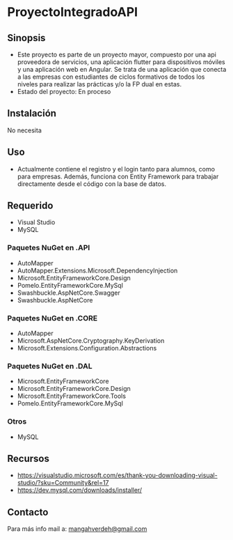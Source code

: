 # ProyectoIntegradoAPI

## Sinopsis

* Este proyecto es parte de un proyecto mayor, compuesto por una api proveedora de servicios, una aplicación flutter para dispositivos móviles y una aplicación web en Angular. Se trata de una aplicación que conecta a las empresas con estudiantes de ciclos formativos de todos los niveles para realizar las prácticas y/o la FP dual en estas.
* Estado del proyecto: En proceso

## Instalación

No necesita

## Uso
* Actualmente contiene el registro y el login tanto para alumnos, como para empresas. Además, funciona con Entity Framework para trabajar directamente desde el código con la base de datos.

## Requerido
* Visual Studio
* MySQL
### Paquetes NuGet en .API
* AutoMapper
* AutoMapper.Extensions.Microsoft.DependencyInjection
* Microsoft.EntityFrameworkCore.Design
* Pomelo.EntityFrameworkCore.MySql
* Swashbuckle.AspNetCore.Swagger
* Swashbuckle.AspNetCore
### Paquetes NuGet en .CORE
* AutoMapper
* Microsoft.AspNetCore.Cryptography.KeyDerivation
* Microsoft.Extensions.Configuration.Abstractions
### Paquetes NuGet en .DAL
* Microsoft.EntityFrameworkCore
* Microsoft.EntityFrameworkCore.Design
* Microsoft.EntityFrameworkCore.Tools
* Pomelo.EntityFrameworkCore.MySql
### Otros
* MySQL

## Recursos
* https://visualstudio.microsoft.com/es/thank-you-downloading-visual-studio/?sku=Community&rel=17
* https://dev.mysql.com/downloads/installer/
## Contacto

Para más info mail a: mangahverdeh@gmail.com
